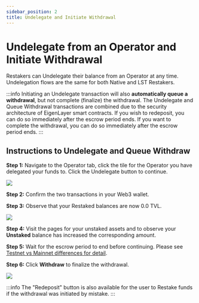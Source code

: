 ```yaml
---
sidebar_position: 2
title: Undelegate and Initiate Withdrawal
---
```


# Undelegate from an Operator and Initiate Withdrawal

Restakers can Undelegate their balance from an Operator at any time. Undelegation flows are the same for both Native and LST Restakers.

:::info
Initiating an Undelegate transaction will also **automatically queue a withdrawal**, but not complete (finalize) the withdrawal. The Undelegate and Queue Withdrawal transactions are combined due to the security architecture of EigenLayer smart contracts. If you wish to redeposit, you can do so immediately after the escrow period ends. If you want to complete the withdrawal, you can do so immediately after the escrow period ends.
:::


## Instructions to Undelegate and Queue Withdraw

**Step 1:** Navigate to the Operator tab, click the tile for the Operator you have delegated your funds to. Click the Undelegate button to continue.

![](/img/googleusercontentbackup/SzsWbRMQ-9NYYfah1kBT89hfCZSEvd04Rtk_G1J1en31FbZHEYalivDgIsH-E7sHrKtLQUEFIcq7CdmMvCrFXO3_qYpts5t__y3YMSuqH3GiQa95MrE-BRfHlFDkaqlAolLVXCiybmHm48TZdRLEQMI.png)

**Step 2:** Confirm the two transactions in your Web3 wallet.

**Step 3:** Observe that your Restaked balances are now 0.0 TVL.

![](/img/googleusercontentbackup/DStQhIFho5ga5_1h945XDiJGtnQvrEy_KzXm1jnhCCysFWJCV2JoOSnEY4xX35loBDGw-tjjoWq_vUAGICkyR9Gz0eUplNKsuDJkp73rFOFMwd2NQYE5Gs_cVZ7riCGsF7j86PARHtyhf14PH3sKb2Y.png)

**Step 4:** Visit the pages for your unstaked assets and to observe your **Unstaked** balance has increased the corresponding amount.

**Step 5:** Wait for the escrow period to end before continuing. Please see [Testnet vs Mainnet differences for detail](/docs/eigenlayer/restaking-guides/0-restaking-user-guide/testnet/README.md#testnet-vs-mainnet-differences).

**Step 6:** Click **Withdraw** to finalize the withdrawal.

![](/img/googleusercontentbackup/7-TpReNxUQnJlp0W_KqCyaQf7osXcMwHFDKaAybtmTUgEhGmdHreUrAE0jPj7ZZisKqaLhIhkZtksYFz3r8_KShhr-92FyA6pERdXbQhzZQ4bZlceEDIKhR-M_wutvom_JTc8E9h-GSfl3jxDxdf6EE.png)

:::info
The "Redeposit" button is also available for the user to Restake funds if the withdrawal was initiated by mistake.
:::
